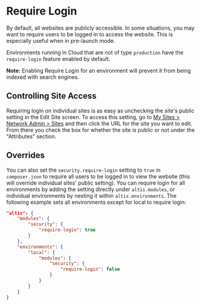 # Require Login

By default, all websites are publicly accessible. In some situations, you may want to require users to be logged in to access the website. This is especially useful when in pre-launch mode.

Environments running in Cloud that are not of type `production` have the `require-login` feature enabled by default.

**Note:** Enabling Require Login for an environment will prevent it from being indexed with search engines.

## Controlling Site Access

Requiring login on individual sites is as easy as unchecking the site's public setting in the Edit Site screen. To access this setting, go to [My Sites > Network Admin > Sites](internal://network-admin/sites.php) and then click the URL for the site you want to edit. From there you check the box for whether the site is public or not under the "Attributes" section.

## Overrides

You can also set the `security.require-login` setting to `true` in `composer.json` to require all users to be logged in to view the website (this will override individual sites' public setting). You can require login for all environments by adding the setting directly under `altis.modules`, or individual environments by nesting it within `altis.environments`. The following example sets all environments except for local to require login:

```json
"altis": {
	"modules": {
		"security": {
			"require-login": true
		}
	},
	"environments": {
		"local": {
			"modules": {
				"security": {
					"require-login": false
				}
			}
		}
	}
}
```
